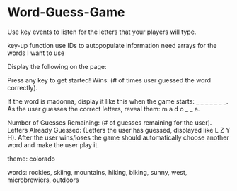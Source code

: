 # Word-Guess-Game

Use key events to listen for the letters that your players will type.

key-up function
use IDs to autopopulate information
need arrays for the words I want to use 

Display the following on the page:

Press any key to get started!
Wins: (# of times user guessed the word correctly).



If the word is madonna, display it like this when the game starts: _ _ _ _ _ _ _.
As the user guesses the correct letters, reveal them: m a d o _  _ a.



Number of Guesses Remaining: (# of guesses remaining for the user).
Letters Already Guessed: (Letters the user has guessed, displayed like L Z Y H).
After the user wins/loses the game should automatically choose another word and make the user play it.


theme: colorado

words: rockies, skiing, mountains, hiking, biking, sunny, west, microbrewiers, outdoors

